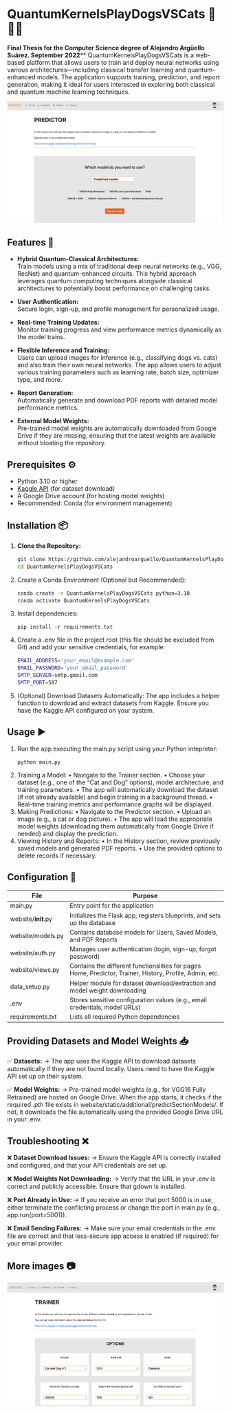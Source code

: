 # QuantumKernelsPlayDogsVSCats 🐶🐱🔬

**Final Thesis for the Computer Science degree of Alejandro Argüello Suárez. September 2022****
QuantumKernelsPlayDogsVSCats is a web-based platform that allows users to train and deploy neural networks using various architectures—including classical transfer learning and quantum-enhanced models. The application supports training, prediction, and report generation, making it ideal for users interested in exploring both classical and quantum machine learning techniques.

![Application Screenshot](website/static/images/readme_image1.png)


## Features 🚀

- **Hybrid Quantum-Classical Architectures:**  
  Train models using a mix of traditional deep neural networks (e.g., VGG, ResNet) and quantum-enhanced circuits. This hybrid approach leverages quantum computing techniques alongside classical architectures to potentially boost performance on challenging tasks.

- **User Authentication:**  
  Secure login, sign-up, and profile management for personalized usage.

- **Real-time Training Updates:**  
  Monitor training progress and view performance metrics dynamically as the model trains.

- **Flexible Inference and Training:**  
  Users can upload images for inference (e.g., classifying dogs vs. cats) and also train their own neural networks. The app allows users to adjust various training parameters such as learning rate, batch size, optimizer type, and more.

- **Report Generation:**  
  Automatically generate and download PDF reports with detailed model performance metrics.

- **External Model Weights:**  
  Pre-trained model weights are automatically downloaded from Google Drive if they are missing, ensuring that the latest weights are available without bloating the repository.


## Prerequisites ⚙️

- Python 3.10 or higher
- [Kaggle API](https://github.com/Kaggle/kaggle-api) (for dataset download)
- A Google Drive account (for hosting model weights)
- Recommended: Conda (for environment management)

## Installation 📦

1. **Clone the Repository:**

   ```bash
   git clone https://github.com/alejandroarguello/QuantumKernelsPlayDogsVSCats.git
   cd QuantumKernelsPlayDogsVSCats

2. Create a Conda Environment (Optional but Recommended):
   ```bash
   conda create -n QuantumKernelsPlayDogsVSCats python=3.10
   conda activate QuantumKernelsPlayDogsVSCats

3. Install dependencies:
   ```
   pip install -r requirements.txt

4. Create a .env file in the project root (this file should be excluded from Git) and add your sensitive credentials, for example:
   ```bash
   EMAIL_ADDRESS='your_email@example.com'
   EMAIL_PASSWORD='your_email_password'
   SMTP_SERVER=smtp.gmail.com
   SMTP_PORT=587

5. (Optional) Download Datasets Automatically:
   The app includes a helper function to download and extract datasets from Kaggle. Ensure you have the Kaggle API configured on your system.


## Usage ▶️
1. Run the app executing the main.py script using your Python intepreter:
   ```
   python main.py

2.	Training a Model:
	•	Navigate to the Trainer section.
	•	Choose your dataset (e.g., one of the “Cat and Dog” options), model architecture, and training parameters.
	•	The app will automatically download the dataset (if not already available) and begin training in a background thread.
	•	Real-time training metrics and performance graphs will be displayed.
3.	Making Predictions:
   •	Navigate to the Predictor section.
   •	Upload an image (e.g., a cat or dog picture).
   •	The app will load the appropriate model weights (downloading them automatically from Google Drive if needed) and display the prediction.
4.	Viewing History and Reports:
   •	In the History section, review previously saved models and generated PDF reports.
   •	Use the provided options to delete records if necessary.


## Configuration 🔧

| File      | Purpose |
| ----------- | ----------- |
| main.py      | Entry point for the application       |
| website/__init__.py   | Initializes the Flask app, registers blueprints, and sets up the database        |
| website/models.py   | Contains database models for Users, Saved Models, and PDF Reports       |
| website/auth.py  | Manages user authentication (login, sign-up, forgot password)        |
| website/views.py  | Contains the different functionslities for pages Home, Predictor, Trainer, History, Profile, Admin, etc.        |
| data_setup.py   | Helper module for dataset download/extraction and model weight downloading       |
| .env  | Stores sensitive configuration values (e.g., email credentials, model URLs)       |
| requirements.txt  | Lists all required Python dependencies       |


## Providing Datasets and Model Weights 📥

✅ **Datasets:** &rarr; The app uses the Kaggle API to download datasets automatically if they are not found locally. Users need to have the Kaggle API set up on their system.

✅ **Model Weights:** &rarr; Pre-trained model weights (e.g., for VGG16 Fully Retrained) are hosted on Google Drive. When the app starts, it checks if the required .pth file exists in website/static/additional/predictSectionModels/. If not, it downloads the file automatically using the provided Google Drive URL in your .env.


## Troubleshooting ❌

❌ **Dataset Download Issues:** &rarr; Ensure the Kaggle API is correctly installed and configured, and that your API credentials are set up.

❌ **Model Weights Not Downloading:** &rarr; Verify that the URL in your .env is correct and publicly accessible. Ensure that gdown is installed.

❌ **Port Already in Use:** &rarr; If you receive an error that port 5000 is in use, either terminate the conflicting process or change the port in main.py (e.g., app.run(port=5001)).

❌ **Email Sending Failures:** &rarr; Make sure your email credentials in the .env file are correct and that less-secure app access is enabled (if required) for your email provider.

## More images 📷
![Application Screenshot2](website/static/images/readme_image2.png)